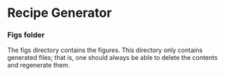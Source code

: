 # Recipe Generator

### Figs folder

The figs directory contains the figures. This directory only contains generated files; that is, one should always be able to delete the contents and regenerate them.
